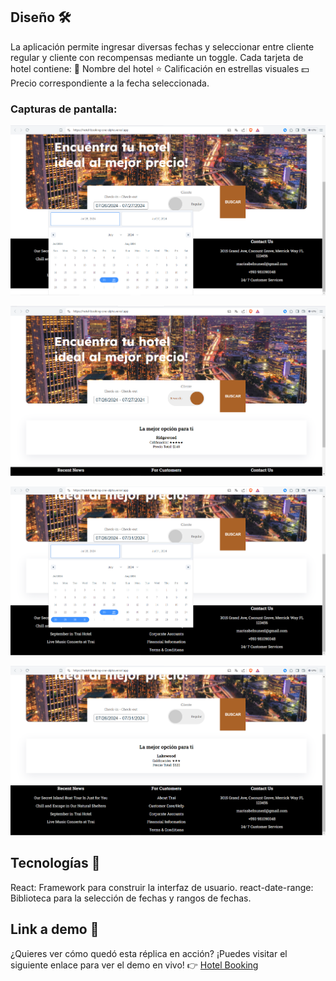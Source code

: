 ## Diseño 🛠
La aplicación permite ingresar diversas fechas y seleccionar entre cliente regular y cliente con recompensas mediante un toggle. 
Cada tarjeta de hotel contiene:
🏨 Nombre del hotel
⭐ Calificación en estrellas visuales
💵 Precio correspondiente a la fecha seleccionada.

### Capturas de pantalla:
![Primera Parte](src/assets/imagenes/Screenshot_1.png)

![Segunda Parte](src/assets/imagenes/Screenshot_2.png)

![Tercera Parte](src/assets/imagenes/Screenshot_3.png)

![Cuarta Parte](src/assets/imagenes/Screenshot_4.png)

## Tecnologías 🚀
React: Framework para construir la interfaz de usuario.
react-date-range: Biblioteca para la selección de fechas y rangos de fechas. 

## Link a demo 👀
¿Quieres ver cómo quedó esta réplica en acción? ¡Puedes visitar el siguiente enlace para ver el demo en vivo!
👉 [Hotel Booking]([https://hotel-booking-one-alpha.vercel.app/])
